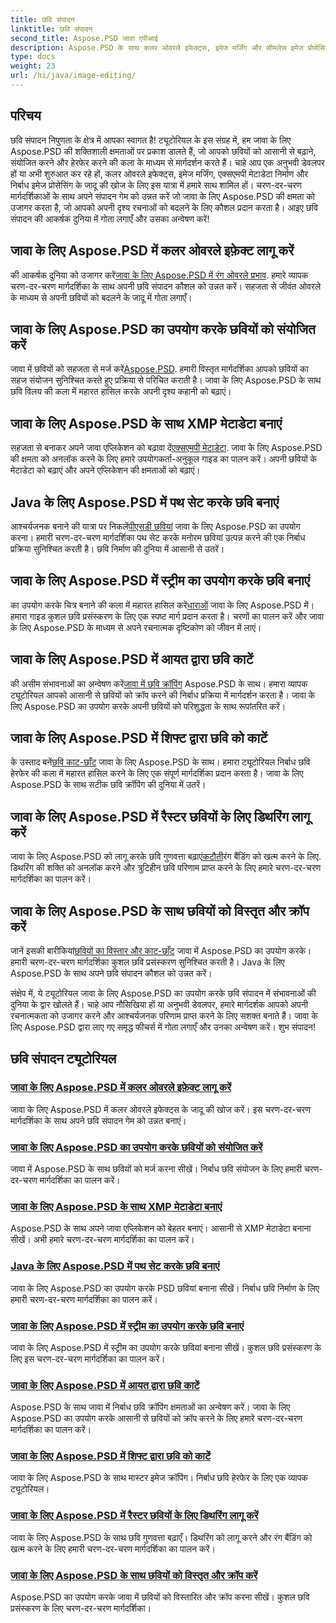 ```yaml
---
title: छवि संपादन
linktitle: छवि संपादन
second_title: Aspose.PSD जावा एपीआई
description: Aspose.PSD के साथ कलर ओवरले इफेक्ट्स, इमेज मर्जिंग और सीमलेस इमेज प्रोसेसिंग का जादू खोजें। हमारे गाइड के साथ अपने छवि संपादन गेम को उन्नत करें।
type: docs
weight: 23
url: /hi/java/image-editing/
---
```

## परिचय 

छवि संपादन निपुणता के क्षेत्र में आपका स्वागत है! ट्यूटोरियल के इस संग्रह में, हम जावा के लिए Aspose.PSD की शक्तिशाली क्षमताओं पर प्रकाश डालते हैं, जो आपको छवियों को आसानी से बढ़ाने, संयोजित करने और हेरफेर करने की कला के माध्यम से मार्गदर्शन करते हैं। चाहे आप एक अनुभवी डेवलपर हों या अभी शुरुआत कर रहे हों, कलर ओवरले इफेक्ट्स, इमेज मर्जिंग, एक्सएमपी मेटाडेटा निर्माण और निर्बाध इमेज प्रोसेसिंग के जादू की खोज के लिए इस यात्रा में हमारे साथ शामिल हों। चरण-दर-चरण मार्गदर्शिकाओं के साथ अपने संपादन गेम को उन्नत करें जो जावा के लिए Aspose.PSD की क्षमता को उजागर करता है, जो आपको अपनी दृश्य रचनाओं को बदलने के लिए कौशल प्रदान करता है। आइए छवि संपादन की आकर्षक दुनिया में गोता लगाएँ और उसका अन्वेषण करें!

## जावा के लिए Aspose.PSD में कलर ओवरले इफ़ेक्ट लागू करें

 की आकर्षक दुनिया को उजागर करें[जावा के लिए Aspose.PSD में रंग ओवरले प्रभाव](./color-overlay-effect/). हमारे व्यापक चरण-दर-चरण मार्गदर्शिका के साथ अपनी छवि संपादन कौशल को उन्नत करें। सहजता से जीवंत ओवरले के माध्यम से अपनी छवियों को बदलने के जादू में गोता लगाएँ।

## जावा के लिए Aspose.PSD का उपयोग करके छवियों को संयोजित करें

 जावा में छवियों को सहजता से मर्ज करें[Aspose.PSD](./combine-images/). हमारी विस्तृत मार्गदर्शिका आपको छवियों का सहज संयोजन सुनिश्चित करते हुए प्रक्रिया से परिचित कराती है। जावा के लिए Aspose.PSD के साथ छवि विलय की कला में महारत हासिल करके अपनी दृश्य कहानी को बढ़ाएं।

## जावा के लिए Aspose.PSD के साथ XMP मेटाडेटा बनाएं

 सहजता से बनाकर अपने जावा एप्लिकेशन को बढ़ावा दें[एक्सएमपी मेटाडेटा](./create-xmp-metadata/). जावा के लिए Aspose.PSD की क्षमता को अनलॉक करने के लिए हमारे उपयोगकर्ता-अनुकूल गाइड का पालन करें। अपनी छवियों के मेटाडेटा को बढ़ाएं और अपने एप्लिकेशन की क्षमताओं को बढ़ाएं।

## Java के लिए Aspose.PSD में पथ सेट करके छवि बनाएं

 आश्चर्यजनक बनाने की यात्रा पर निकलें[पीएसडी छवियां](./create-image-by-setting-path/) जावा के लिए Aspose.PSD का उपयोग करना। हमारी चरण-दर-चरण मार्गदर्शिका पथ सेट करके मनोरम छवियां उत्पन्न करने की एक निर्बाध प्रक्रिया सुनिश्चित करती है। छवि निर्माण की दुनिया में आसानी से उतरें।

## जावा के लिए Aspose.PSD में स्ट्रीम का उपयोग करके छवि बनाएं

 का उपयोग करके चित्र बनाने की कला में महारत हासिल करें[धाराओं](./create-image-using-stream/) जावा के लिए Aspose.PSD में। हमारा गाइड कुशल छवि प्रसंस्करण के लिए एक स्पष्ट मार्ग प्रदान करता है। चरणों का पालन करें और जावा के लिए Aspose.PSD के माध्यम से अपने रचनात्मक दृष्टिकोण को जीवन में लाएं।

## जावा के लिए Aspose.PSD में आयत द्वारा छवि काटें

 की असीम संभावनाओं का अन्वेषण करें[जावा में छवि क्रॉपिंग](./crop-image-by-rectangle/) Aspose.PSD के साथ। हमारा व्यापक ट्यूटोरियल आपको आसानी से छवियों को क्रॉप करने की निर्बाध प्रक्रिया में मार्गदर्शन करता है। जावा के लिए Aspose.PSD का उपयोग करके अपनी छवियों को परिशुद्धता के साथ रूपांतरित करें।

## जावा के लिए Aspose.PSD में शिफ्ट द्वारा छवि को काटें

 के उस्ताद बनें[छवि काट-छाँट](./crop-image-by-shifts/) जावा के लिए Aspose.PSD के साथ। हमारा ट्यूटोरियल निर्बाध छवि हेरफेर की कला में महारत हासिल करने के लिए एक संपूर्ण मार्गदर्शिका प्रदान करता है। जावा के लिए Aspose.PSD के साथ सटीक छवि क्रॉपिंग की दुनिया में उतरें।

## जावा के लिए Aspose.PSD में रैस्टर छवियों के लिए डिथरिंग लागू करें

 जावा के लिए Aspose.PSD को लागू करके छवि गुणवत्ता बढ़ाएं[कटौती](./implement-dithering/)रंग बैंडिंग को खत्म करने के लिए. डिथरिंग की शक्ति को अनलॉक करने और त्रुटिहीन छवि परिणाम प्राप्त करने के लिए हमारे चरण-दर-चरण मार्गदर्शिका का पालन करें।

## जावा के लिए Aspose.PSD के साथ छवियों को विस्तृत और क्रॉप करें

 जानें इसकी बारीकियां[छवियों का विस्तार और काट-छाँट](./expand-and-crop-images/) जावा में Aspose.PSD का उपयोग करके। हमारी चरण-दर-चरण मार्गदर्शिका कुशल छवि प्रसंस्करण सुनिश्चित करती है। Java के लिए Aspose.PSD के साथ अपने छवि संपादन कौशल को उन्नत करें।

संक्षेप में, ये ट्यूटोरियल जावा के लिए Aspose.PSD का उपयोग करके छवि संपादन में संभावनाओं की दुनिया के द्वार खोलते हैं। चाहे आप नौसिखिया हों या अनुभवी डेवलपर, हमारे मार्गदर्शक आपको अपनी रचनात्मकता को उजागर करने और आश्चर्यजनक परिणाम प्राप्त करने के लिए सशक्त बनाते हैं। जावा के लिए Aspose.PSD द्वारा लाए गए समृद्ध फीचर्स में गोता लगाएँ और उनका अन्वेषण करें। शुभ संपादन!
## छवि संपादन ट्यूटोरियल
### [जावा के लिए Aspose.PSD में कलर ओवरले इफ़ेक्ट लागू करें](./color-overlay-effect/)
जावा के लिए Aspose.PSD में कलर ओवरले इफेक्ट्स के जादू की खोज करें। इस चरण-दर-चरण मार्गदर्शिका के साथ अपने छवि संपादन गेम को उन्नत बनाएं।
### [जावा के लिए Aspose.PSD का उपयोग करके छवियों को संयोजित करें](./combine-images/)
जावा में Aspose.PSD के साथ छवियों को मर्ज करना सीखें। निर्बाध छवि संयोजन के लिए हमारी चरण-दर-चरण मार्गदर्शिका का पालन करें।
### [जावा के लिए Aspose.PSD के साथ XMP मेटाडेटा बनाएं](./create-xmp-metadata/)
Aspose.PSD के साथ अपने जावा एप्लिकेशन को बेहतर बनाएं। आसानी से XMP मेटाडेटा बनाना सीखें। अभी हमारे चरण-दर-चरण मार्गदर्शिका का पालन करें।
### [Java के लिए Aspose.PSD में पथ सेट करके छवि बनाएं](./create-image-by-setting-path/)
जावा के लिए Aspose.PSD का उपयोग करके PSD छवियां बनाना सीखें। निर्बाध छवि निर्माण के लिए हमारी चरण-दर-चरण मार्गदर्शिका का पालन करें।
### [जावा के लिए Aspose.PSD में स्ट्रीम का उपयोग करके छवि बनाएं](./create-image-using-stream/)
जावा के लिए Aspose.PSD में स्ट्रीम का उपयोग करके छवियां बनाना सीखें। कुशल छवि प्रसंस्करण के लिए इस चरण-दर-चरण मार्गदर्शिका का पालन करें।
### [जावा के लिए Aspose.PSD में आयत द्वारा छवि काटें](./crop-image-by-rectangle/)
Aspose.PSD के साथ जावा में निर्बाध छवि क्रॉपिंग क्षमताओं का अन्वेषण करें। जावा के लिए Aspose.PSD का उपयोग करके आसानी से छवियों को क्रॉप करने के लिए हमारे चरण-दर-चरण मार्गदर्शिका का पालन करें।
### [जावा के लिए Aspose.PSD में शिफ्ट द्वारा छवि को काटें](./crop-image-by-shifts/)
जावा के लिए Aspose.PSD के साथ मास्टर इमेज क्रॉपिंग। निर्बाध छवि हेरफेर के लिए एक व्यापक ट्यूटोरियल।
### [जावा के लिए Aspose.PSD में रैस्टर छवियों के लिए डिथरिंग लागू करें](./implement-dithering/)
जावा के लिए Aspose.PSD के साथ छवि गुणवत्ता बढ़ाएँ। डिथरिंग को लागू करने और रंग बैंडिंग को खत्म करने के लिए हमारी चरण-दर-चरण मार्गदर्शिका का पालन करें।
### [जावा के लिए Aspose.PSD के साथ छवियों को विस्तृत और क्रॉप करें](./expand-and-crop-images/)
Aspose.PSD का उपयोग करके जावा में छवियों को विस्तारित और क्रॉप करना सीखें। कुशल छवि प्रसंस्करण के लिए चरण-दर-चरण मार्गदर्शिका।